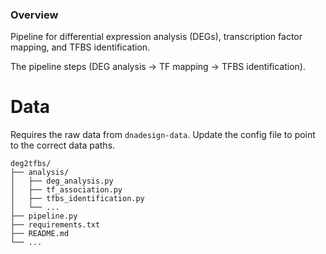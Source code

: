 
### Overview
Pipeline for differential expression analysis (DEGs), transcription factor mapping, and TFBS identification.


The pipeline steps (DEG analysis → TF mapping → TFBS identification).


# Data
Requires the raw data from ```dnadesign-data```. Update the config file to point to the correct data paths.

```
deg2tfbs/
├── analysis/
│   ├── deg_analysis.py
│   ├── tf_association.py
│   ├── tfbs_identification.py
│   └── ...
├── pipeline.py
├── requirements.txt
├── README.md
└── ...
```